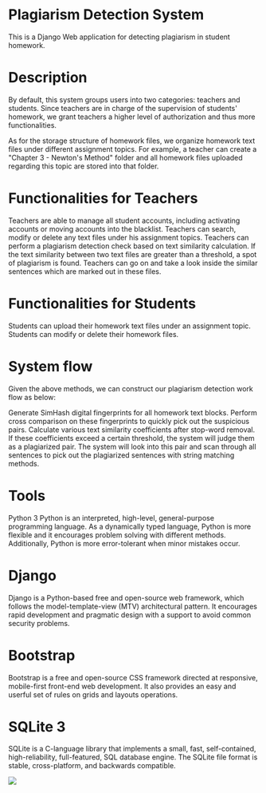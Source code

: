# Plagiarism Detection System
This is a Django Web application for detecting plagiarism in student homework.
# Description
By default, this system groups users into two categories: teachers and students. Since teachers are in charge of the supervision of students' homework, we grant teachers a higher level of authorization and thus more functionalities.

As for the storage structure of homework files, we organize homework text files under different assignment topics. For example, a teacher can create a "Chapter 3 - Newton's Method" folder and all homework files uploaded regarding this topic are stored into that folder.

# Functionalities for Teachers
Teachers are able to manage all student accounts, including activating accounts or moving accounts into the blacklist.
Teachers can search, modify or delete any text files under his assignment topics.
Teachers can perform a plagiarism detection check based on text similarity calculation.
If the text similarity between two text files are greater than a threshold, a spot of plagiarism is found. Teachers can go on and take a look inside the similar sentences which are marked out in these files.
# Functionalities for Students
Students can upload their homework text files under an assignment topic.
Students can modify or delete their homework files.

# System flow
Given the above methods, we can construct our plagiarism detection work flow as below:

Generate SimHash digital fingerprints for all homework text blocks. Perform cross comparison on these fingerprints to quickly pick out the suspicious pairs.
Calculate various text similarity coefficients after stop-word removal. If these coefficients exceed a certain threshold, the system will judge them as a plagiarized pair.
The system will look into this pair and scan through all sentences to pick out the plagiarized sentences with string matching methods.

# Tools
Python 3
Python is an interpreted, high-level, general-purpose programming language. As a dynamically typed language, Python is more flexible and it encourages problem solving with different methods. Additionally, Python is more error-tolerant when minor mistakes occur.

# Django
Django is a Python-based free and open-source web framework, which follows the model-template-view (MTV) architectural pattern. It encourages rapid development and pragmatic design with a support to avoid common security problems.
# Bootstrap
Bootstrap is a free and open-source CSS framework directed at responsive, mobile-first front-end web development. It also provides an easy and userful set of rules on grids and layouts operations.

# SQLite 3
SQLite is a C-language library that implements a small, fast, self-contained, high-reliability, full-featured, SQL database engine. The SQLite file format is stable, cross-platform, and backwards compatible.

<img src="C:\Users\X280\Downloads\hacker rank plagarism\Plagiarism-Detection\PlagDetec\images\rajesh.jpg">